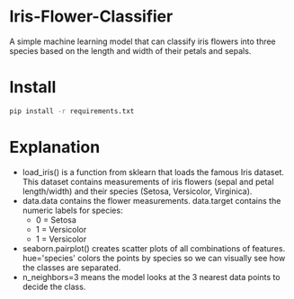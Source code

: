 # Iris-Flower-Classifier

A simple machine learning model that can classify iris flowers into three species based on the length and width of their petals and sepals.

# Install

```bash
pip install -r requirements.txt
```

# Explanation

- load_iris() is a function from sklearn that loads the famous Iris dataset. This dataset contains measurements of iris flowers (sepal and petal length/width) and their species (Setosa, Versicolor, Virginica).
- data.data contains the flower measurements. data.target contains the numeric labels for species:
  - 0 = Setosa
  - 1 = Versicolor
  - 1 = Versicolor
- seaborn.pairplot() creates scatter plots of all combinations of features. hue='species' colors the points by species so we can visually see how the classes are separated.
- n_neighbors=3 means the model looks at the 3 nearest data points to decide the class.
